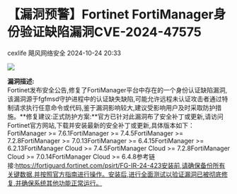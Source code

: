 #  【漏洞预警】Fortinet FortiManager身份验证缺陷漏洞CVE-2024-47575   
cexlife  飓风网络安全   2024-10-24 20:33  
  
![](https://mmbiz.qpic.cn/mmbiz_png/ibhQpAia4xu02gpm2dmTfcth7cJSYE42JCvd1JtMd2vov5NDK8xGfw1btVnicxb2mibOzJrUW8cMsIia2iaybdrib5Eqg/640?wx_fmt=png&from=appmsg "")  
  
**漏洞描述:**  
Fortinet发布安全公告,修复了FortiManager平台中存在的一个身份认证缺陷漏洞,该漏洞源于fgfmsd守护进程中的认证缺失缺陷,可能允许远程未认证攻击者通过特制请求执行任意命令或代码,鉴于漏洞影响较大,建议受影响用户及时采取防护措施。**修复建议:正式防护方案:**官方已针对此漏洞布了安全补丁或更新,请访问Fortinet官方网站,下载并安装最新的安全补丁或更新,具体版本如下：FortiManager >= 7.6.1FortiManager >= 7.4.5FortiManager >= 7.2.8FortiManager >= 7.0.13FortiManager >= 6.4.15FortiManager >= 6.2.13FortiManager Cloud >= 7.4.5FortiManager Cloud >= 7.2.8FortiManager Cloud >= 7.0.14FortiManager Cloud >= 6.4.8参考链接:https://fortiguard.fortinet.com/psirt/FG-IR-24-423安装前,请确保备份所有关键数据,并按照官方指南进行操作。安装后,进行全面测试以验证漏洞已被彻底修复,并确保系统其他功能正常运行。  

